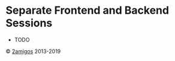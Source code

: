 Separate Frontend and Backend Sessions
======================================

- TODO


© [2amigos](http://www.2amigos.us/) 2013-2019
